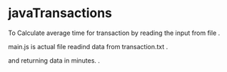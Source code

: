# javaTransactions
To Calculate average time for transaction by reading the input from file .

main.js is actual file
readind data from transaction.txt .

and returning data in minutes. .
